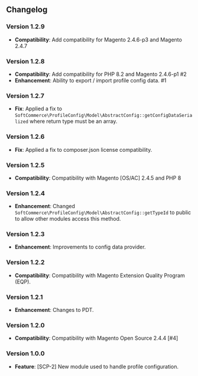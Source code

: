 ## Changelog

### Version 1.2.9
- **Compatibility**: Add compatibility for Magento 2.4.6-p3 and Magento 2.4.7

### Version 1.2.8
- **Compatibility**: Add compatibility for PHP 8.2 and Magento 2.4.6-p1 #2
- **Enhancement**: Ability to export / import profile config data. #1

### Version 1.2.7
- **Fix**: Applied a fix to `SoftCommerce\ProfileConfig\Model\AbstractConfig::getConfigDataSerialized` where return type must be an array.

### Version 1.2.6
- **Fix**: Applied a fix to composer.json license compatibility.

### Version 1.2.5
- **Compatibility**: Compatibility with Magento [OS/AC] 2.4.5 and PHP 8

### Version 1.2.4
- **Enhancement**: Changed `SoftCommerce\ProfileConfig\Model\AbstractConfig::getTypeId` to public to allow other modules access this method.

### Version 1.2.3
- **Enhancement**: Improvements to config data provider.

### Version 1.2.2
- **Compatibility**: Compatibility with Magento Extension Quality Program (EQP).

### Version 1.2.1
- **Enhancement**: Changes to PDT.

### Version 1.2.0
- **Compatibility**: Compatibility with Magento Open Source 2.4.4 [#4]

### Version 1.0.0
- **Feature**: [SCP-2] New module used to handle profile configuration.
